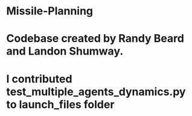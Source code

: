 # Missile-Planning
# Codebase created by Randy Beard and Landon Shumway.
# I contributed test_multiple_agents_dynamics.py to launch_files folder

